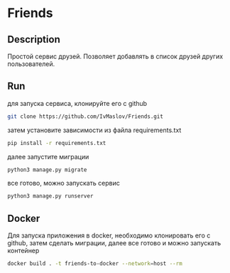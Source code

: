 # Friends
## Description
Простой сервис друзей. Позволяет добавлять в список друзей других пользователей.
## Run
для запуска сервиса, клонируйте его с github
```sh
git clone https://github.com/IvMaslov/Friends.git
```
затем установите зависимости из файла requirements.txt
```sh
pip install -r requirements.txt
```
далее запустите миграции
```sh
python3 manage.py migrate
```
все готово, можно запускать сервис
```sh
python3 manage.py runserver
```
## Docker
Для запуска приложения в docker, необходимо клонировать его с github, затем сделать миграции, далее все готово и можно запускать контейнер
```sh
docker build . -t friends-to-docker --network=host --rm
```
